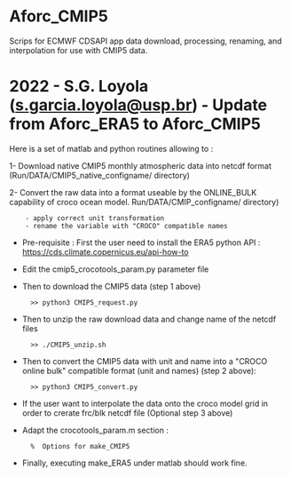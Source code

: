 # Aforc_CMIP5

Scrips for ECMWF CDSAPI app data download, processing, renaming, and interpolation for use with CMIP5 data.

#  2022 - S.G. Loyola (s.garcia.loyola@usp.br) - Update from Aforc_ERA5 to Aforc_CMIP5

Here is a set of matlab and python routines allowing to :

1- Download native CMIP5 monthly atmospheric data into netcdf format (Run/DATA/CMIP5_native_configname/ directory)

2- Convert the raw data into a format useable by the ONLINE_BULK capability of croco ocean model. Run/DATA/CMIP_configname/ directory)

        - apply correct unit transformation
        - rename the variable with "CROCO" compatible names

- Pre-requisite : First the user need to install the ERA5 python API : https://cds.climate.copernicus.eu/api-how-to

- Edit the cmip5_crocotools_param.py parameter file

- Then to download the CMIP5 data (step 1 above)

        >> python3 CMIP5_request.py

- Then to unzip the raw download data and change name of the netcdf files

        >> ./CMIP5_unzip.sh

- Then to convert the CMIP5 data with unit and name into a "CROCO online bulk" compatible format (unit and names) (step 2 above):

        >> python3 CMIP5_convert.py

- If the user want to interpolate the data onto the croco model grid in order to crerate frc/blk netcdf file (Optional step 3 above)

- Adapt the crocotools_param.m section :

        %  Options for make_CMIP5

- Finally, executing make_ERA5 under matlab should work fine.
